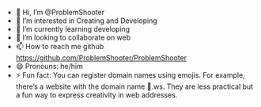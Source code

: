 - 👋 Hi, I’m @ProblemShooter
- 👀 I’m interested in Creating and Developing
- 🌱 I’m currently learning developing
- 💞️ I’m looking to collaborate on web
- 📫 How to reach me github https://github.com/ProblemShooter/ProblemShooter
- 😄 Pronouns: he/him
- ⚡ Fun fact: You can register domain names using emojis. For example, there’s a website with the domain name 🍕.ws. They are less practical but a fun way to express creativity in web addresses.

<!---
ProblemShooter/ProblemShooter is a ✨ special ✨ repository because its `README.md` (this file) appears on your GitHub profile.
You can click the Preview link to take a look at your changes.
--->
